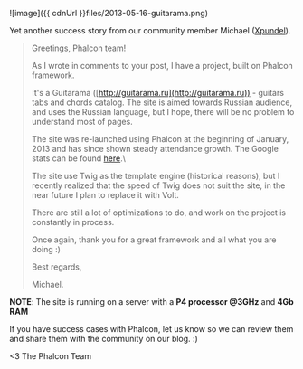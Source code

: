 ![image]({{ cdnUrl }}files/2013-05-16-guitarama.png)

Yet another success story from our community member Michael ([Xpundel](https://github.com/xpundel)).

> Greetings, Phalcon team!
>
> As I wrote in comments to your post, I have a project, built on Phalcon framework.
>
> It's a Guitarama ([http://guitarama.ru](http://guitarama.ru)) - guitars tabs and chords catalog. The site is aimed towards Russian audience, and uses the Russian language, but I hope, there will be no problem to understand most of pages.
>
> The site was re-launched using Phalcon at the beginning of January, 2013 and has since shown steady attendance growth. The Google stats can be found [here](https://dl.dropboxusercontent.com/u/134666/Analytics%20guitarama.ru%20Audience%20Overview%2020130101-20130515.pdf).\
>
> The site use Twig as the template engine (historical reasons), but I recently realized that the speed of Twig does not suit the site, in the near future I plan to replace it with Volt. 
>
> There are still a lot of optimizations to do, and work on the project is constantly in process.
>
> Once again, thank you for a great framework and all what you are doing :)
>
> Best regards,
>
> Michael.

**NOTE**: The site is running on a server with a **P4 processor @3GHz** and **4Gb RAM**

If you have success cases with Phalcon, let us know so we can review them and share them with the community on our blog. :)


<3 The Phalcon Team
